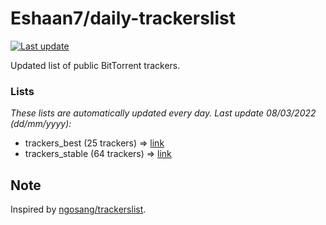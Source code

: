 
# Eshaan7/daily-trackerslist 

[![Last update](https://img.shields.io/badge/Last%20update-08/03/2022-blue.svg)](#)

Updated list of public BitTorrent trackers.

### Lists
*These lists are automatically updated every day. Last update 08/03/2022 (_dd/mm/yyyy_):*

* trackers_best (25 trackers) => [link](https://raw.githubusercontent.com/eshaan7/daily-trackerslist/master/trackers_best.txt)
* trackers_stable (64 trackers) => [link](https://raw.githubusercontent.com/eshaan7/daily-trackerslist/master/trackers_stable.txt)

## Note

Inspired by [ngosang/trackerslist](https://github.com/ngosang/trackerslist).
